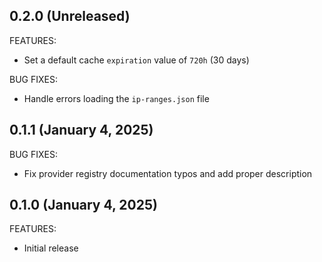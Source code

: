 ## 0.2.0 (Unreleased)

FEATURES:
- Set a default cache `expiration` value of `720h` (30 days)

BUG FIXES:
- Handle errors loading the `ip-ranges.json` file

## 0.1.1 (January 4, 2025)

BUG FIXES:
- Fix provider registry documentation typos and add proper description

## 0.1.0 (January 4, 2025)

FEATURES:
- Initial release
